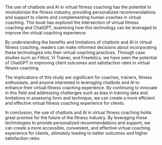 

The use of chatbots and AI in virtual fitness coaching has the potential to revolutionize the fitness industry, providing personalized recommendations and support to clients and complementing human coaches in virtual coaching. This book has explored the intersection of virtual fitness coaching and ChatGPT, examining how this technology can be leveraged to improve the virtual coaching experience.

By understanding the benefits and limitations of chatbots and AI in virtual fitness coaching, readers can make informed decisions about incorporating these technologies into their virtual coaching practices. Through case studies such as Fitbot, Vi Trainer, and Freeletics, we have seen the potential of ChatGPT in improving client outcomes and satisfaction rates in virtual fitness coaching.

The implications of this study are significant for coaches, trainers, fitness enthusiasts, and anyone interested in leveraging chatbots and AI to enhance their virtual fitness coaching experience. By continuing to innovate in this field and addressing challenges such as bias in training data and limitations in assessing form and technique, we can create a more efficient and effective virtual fitness coaching experience for clients.

In conclusion, the use of chatbots and AI in virtual fitness coaching holds great promise for the future of the fitness industry. By leveraging these technologies to provide personalized recommendations and support, we can create a more accessible, convenient, and effective virtual coaching experience for clients, ultimately leading to better outcomes and higher satisfaction rates.
